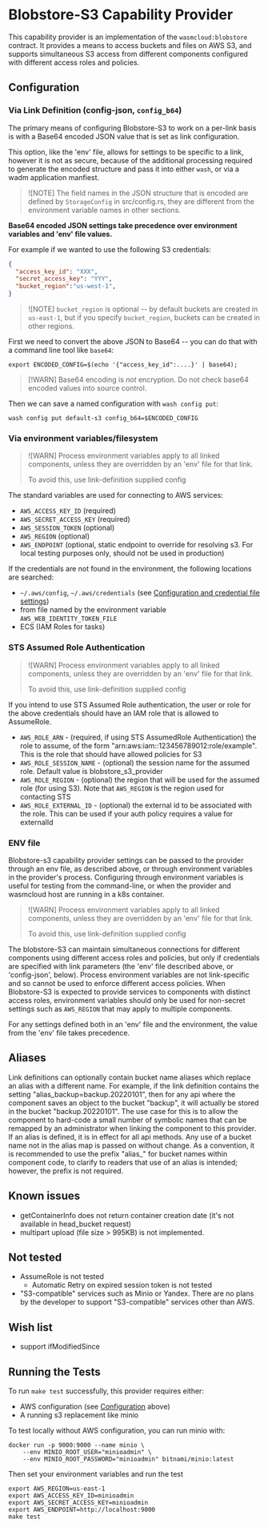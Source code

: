# Blobstore-S3 Capability Provider

This capability provider is an implementation of the `wasmcloud:blobstore` contract. 
It provides a means to access buckets and files on AWS S3, and supports simultaneous S3 access
from different components configured with different access roles and policies.

## Configuration

### Via Link Definition (config-json, `config_b64`)

The primary means of configuring Blobstore-S3 to work on a per-link basis is with a Base64 encoded JSON value that is set as link configuration.

This option, like the 'env' file, allows for settings to be specific to a link, however it is not as secure, because of the additional processing required to generate the encoded structure and pass it into either `wash`, or via a wadm application manfiest.

> ![NOTE]
> The field names in the JSON structure that is encoded are defined by `StorageConfig` in src/config.rs, they are different from the environment variable names in other sections.

**Base64 encoded JSON settings take precedence over environment variables and 'env' file values.**

For example if we wanted to use the following S3 credentials:

```json
{
  "access_key_id": "XXX", 
  "secret_access_key": "YYY",
  "bucket_region":"us-west-1",
}
```

> ![NOTE]
> `bucket_region` is optional -- by default buckets are created in `us-east-1`, but if you specify `bucket_region`, buckets can be created in other regions.


First we need to convert the above JSON to Base64 -- you can do that with a command line tool like `base64`:

```console
export ENCODED_CONFIG=$(echo '{"access_key_id":....}' | base64);
```

> [!WARN]
> Base64 encoding is *not* encryption. Do not check base64 encoded values into source control.

Then we can save a named configuration with `wash config put`:

```console
wash config put default-s3 config_b64=$ENCODED_CONFIG
```

### Via environment variables/filesystem

> ![WARN]
> Process environment variables apply to all linked components, unless they are overridden by an 'env' file for that link.
>
> To avoid this, use link-definition supplied config

The standard variables are used for connecting to AWS services:

- `AWS_ACCESS_KEY_ID` (required)
- `AWS_SECRET_ACCESS_KEY` (required)
- `AWS_SESSION_TOKEN` (optional)
- `AWS_REGION` (optional)
- `AWS_ENDPOINT` (optional, static endpoint to override for resolving s3. For local testing purposes only, should not be used in production)

If the credentials are not found in the environment, the following locations are searched:
- `~/.aws/config`, `~/.aws/credentials` (see [Configuration and credential file settings](https://docs.aws.amazon.com/cli/latest/userguide/cli-configure-files.html))
- from file named by the environment variable `AWS_WEB_IDENTITY_TOKEN_FILE`
- ECS (IAM Roles for tasks)

### STS Assumed Role Authentication

> ![WARN]
> Process environment variables apply to all linked components, unless they are overridden by an 'env' file for that link.
>
> To avoid this, use link-definition supplied config

If you intend to use STS Assumed Role authentication, the user or role for the above credentials should have an IAM role that is allowed to AssumeRole.

- `AWS_ROLE_ARN` - (required, if using STS AssumedRole Authentication) the role to assume, of the form  "arn:aws:iam::123456789012:role/example". This is the role that should have allowed policies for S3
- `AWS_ROLE_SESSION_NAME` - (optional) the session name for the assumed role. Default value is blobstore_s3_provider
- `AWS_ROLE_REGION` - (optional) the region that will be used for the assumed role (for using S3). Note that `AWS_REGION` is the region used for contacting STS
- `AWS_ROLE_EXTERNAL_ID` - (optional) the external id to be associated with the role. This can be used if your auth policy requires a value for externalId

### ENV file

Blobstore-s3 capability provider settings can be passed to the provider through an env file, as
described above, or through environment variables in the provider's process. Configuring through environment variables
is useful for testing from the command-line, or when the provider and wasmcloud host are running in a k8s container.

> ![WARN]
> Process environment variables apply to all linked components, unless they are overridden by an 'env' file for that link.
>
> To avoid this, use link-definition supplied config

The blobstore-S3 can maintain simultaneous connections for different components using different access roles and policies,
but only if credentials are specified with link parameters (the 'env' file described above,
or 'config-json', below). Process environment variables are not link-specific and so cannot be used to enforce
different access policies. When Blobstore-S3 is expected to provide services to components with distinct
access roles, environment variables should only be used for non-secret settings such as `AWS_REGION`
that may apply to multiple components.

For any settings defined both in an 'env' file and the environment, the value from the 'env' file takes precedence.

## Aliases

Link definitions can optionally contain bucket name aliases which replace an alias with a different name.
For example, if the link definition contains the setting "alias_backup=backup.20220101", then for any api
where the component saves an object to the bucket "backup", it will actually be stored in the bucket "backup.20220101".
The use case for this is to allow the component to hard-code a small number of symbolic names that can be remapped
by an administrator when linking the component to this provider. If an alias is defined, it is in effect for all api methods.
Any use of a bucket name not in the alias map is passed on without change. As a convention, it is recommended
to use the prefix "alias_" for bucket names within component code, to clarify to readers that use of an alias is intended;
however, the prefix is not required.


## Known issues

- getContainerInfo does not return container creation date (it's not available in head_bucket request)
- multipart upload (file size > 995KB) is not implemented.

## Not tested

- AssumeRole is not tested
  - Automatic Retry on expired session token is not tested
- "S3-compatible" services such as Minio or Yandex. There are no plans by the developer to support "S3-compatible" services other than AWS.

## Wish list

- support ifModifiedSince


## Running the Tests
To run `make test` successfully, this provider requires either:
- AWS configuration (see [Configuration](#Configuration) above)
- A running s3 replacement like minio

To test locally without AWS configuration, you can run minio with:
```shell
docker run -p 9000:9000 --name minio \
    --env MINIO_ROOT_USER="minioadmin" \
    --env MINIO_ROOT_PASSWORD="minioadmin" bitnami/minio:latest
```

Then set your environment variables and run the test
```shell
export AWS_REGION=us-east-1
export AWS_ACCESS_KEY_ID=minioadmin
export AWS_SECRET_ACCESS_KEY=minioadmin
export AWS_ENDPOINT=http://localhost:9000
make test
```
